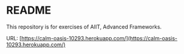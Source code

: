 # README

This repository is for exercises of AIIT, Advanced Frameworks.


URL: [https://calm-oasis-10293.herokuapp.com/](https://calm-oasis-10293.herokuapp.com/)